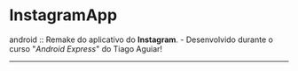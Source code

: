 # InstagramApp
android :: Remake do aplicativo do **Instagram**. - Desenvolvido durante o curso "*Android Express*" do Tiago Aguiar!
***

